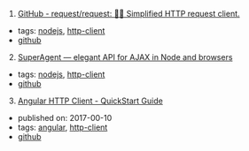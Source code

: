1. [GitHub - request/request: 🏊🏾 Simplified HTTP request client.](https://github.com/request/request)
  * tags: [nodejs](tags/nodejs.md), [http-client](tags/http-client.md)
  * [github](https://github.com/request/request)
2. [SuperAgent — elegant API for AJAX in Node and browsers](http://visionmedia.github.io/superagent/)
  * tags: [nodejs](tags/nodejs.md), [http-client](tags/http-client.md)
  * [github](https://github.com/visionmedia/superagent)
3. [Angular HTTP Client - QuickStart Guide](http://blog.angular-university.io/angular-http/)
  * published on: 2017-00-10
  * tags: [angular](tags/angular.md), [http-client](tags/http-client.md)
  * [github](https://github.com/angular-university/angular-http-guide)
